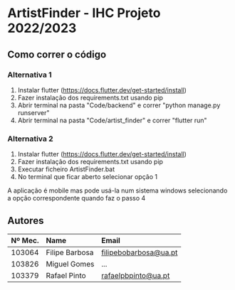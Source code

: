 # ArtistFinder - IHC Projeto 2022/2023

## Como correr o código
### Alternativa 1
1. Instalar flutter (https://docs.flutter.dev/get-started/install)  
2. Fazer instalação dos requirements.txt usando pip  
3. Abrir terminal na pasta "Code/backend" e correr "python manage.py runserver"  
4. Abrir terminal na pasta "Code/artist_finder" e correr "flutter run"  
### Alternativa 2
1. Instalar flutter (https://docs.flutter.dev/get-started/install)  
2. Fazer instalação dos requirements.txt usando pip
3. Executar ficheiro ArtistFinder.bat
4. No terminal que ficar aberto selecionar opção 1  

A aplicação é mobile mas pode usá-la num sistema windows selecionando a opção correspondente quando faz o passo 4  

## Autores

| Nº Mec.   | Name              | Email                   |
| :---      | :---              | :---                    |
| 103064    | Filipe Barbosa    | filipebobarbosa@ua.pt   |
| 103826    | Miguel Gomes      | ...                     |
| 103379    | Rafael Pinto      | rafaelpbpinto@ua.pt     |
